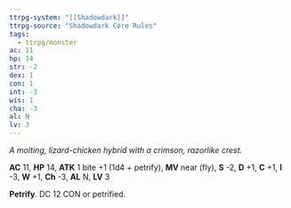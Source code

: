 ```yaml
---
ttrpg-system: "[[Shadowdark]]"
ttrpg-source: "Shadowdark Core Rules"
tags:
  - ttrpg/monster
ac: 11
hp: 14
str: -2
dex: 1
con: 1
int: -3
wis: 1
cha: -3
al: N
lv: 3
---
```


_A molting, lizard-chicken hybrid with a crimson, razorlike crest._

**AC** 11, **HP** 14, **ATK** 1 bite +1 (1d4 + petrify), **MV** near (fly), **S** -2, **D** +1, **C** +1, **I** -3, **W** +1, **Ch** -3, **AL** N, **LV** 3

**Petrify**. DC 12 CON or petrified.

